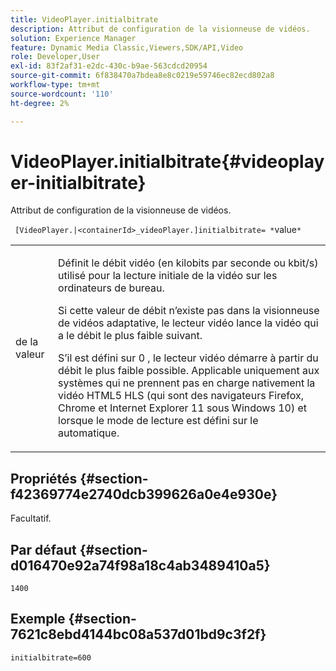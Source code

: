 ```yaml
---
title: VideoPlayer.initialbitrate
description: Attribut de configuration de la visionneuse de vidéos.
solution: Experience Manager
feature: Dynamic Media Classic,Viewers,SDK/API,Video
role: Developer,User
exl-id: 83f2af31-e2dc-430c-b9ae-563cdcd20954
source-git-commit: 6f838470a7bdea8e8c0219e59746ec82ecd802a8
workflow-type: tm+mt
source-wordcount: '110'
ht-degree: 2%

---
```


# VideoPlayer.initialbitrate{#videoplayer-initialbitrate}

Attribut de configuration de la visionneuse de vidéos.

` [VideoPlayer.|<containerId>_videoPlayer.]initialbitrate= *`value`*`

<table id="table_C616483932C2482CA9794DDD7313FD7C"> 
 <tbody> 
  <tr> 
   <td colname="col1"> <p> <span class="codeph"> de la valeur </span> </p> </td> 
   <td colname="col2"> <p>Définit le débit vidéo (en kilobits par seconde ou kbit/s) utilisé pour la lecture initiale de la vidéo sur les ordinateurs de bureau. </p> <p>Si cette valeur de débit n’existe pas dans la visionneuse de vidéos adaptative, le lecteur vidéo lance la vidéo qui a le débit le plus faible suivant. </p> <p>S’il est défini sur <span class="codeph"> 0 </span>, le lecteur vidéo démarre à partir du débit le plus faible possible. Applicable uniquement aux systèmes qui ne prennent pas en charge nativement la vidéo HTML5 HLS (qui sont des navigateurs Firefox, Chrome et Internet Explorer 11 sous Windows 10) et lorsque le mode de lecture est défini sur <span class="codeph"> le </span> automatique. </p> </td> 
  </tr> 
 </tbody> 
</table>

## Propriétés {#section-f42369774e2740dcb399626a0e4e930e}

Facultatif.

## Par défaut {#section-d016470e92a74f98a18c4ab3489410a5}

`1400`

## Exemple {#section-7621c8ebd4144bc08a537d01bd9c3f2f}

```
initialbitrate=600
```
